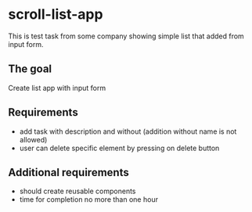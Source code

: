 # scroll-list-app
This is test task from some company showing simple list that added from input form.

## The goal
Create list app with input form
## Requirements
* add task with description and without (addition without name is not allowed)
* user can delete specific element by pressing on delete button
## Additional requirements
* should create reusable components
* time for completion no more than one hour
